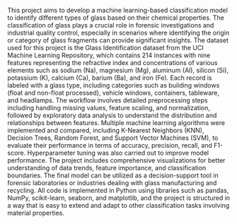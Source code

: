 This project aims to develop a machine learning-based classification model to identify different types of glass based on their chemical properties. The classification of glass plays a crucial role in forensic investigations and industrial quality control, especially in scenarios where identifying the origin or category of glass fragments can provide significant insights. The dataset used for this project is the Glass Identification dataset from the UCI Machine Learning Repository, which contains 214 instances with nine features representing the refractive index and concentrations of various elements such as sodium (Na), magnesium (Mg), aluminum (Al), silicon (Si), potassium (K), calcium (Ca), barium (Ba), and iron (Fe). Each record is labeled with a glass type, including categories such as building windows (float and non-float processed), vehicle windows, containers, tableware, and headlamps. The workflow involves detailed preprocessing steps including handling missing values, feature scaling, and normalization, followed by exploratory data analysis to understand the distribution and relationships between features. Multiple machine learning algorithms were implemented and compared, including K-Nearest Neighbors (KNN), Decision Trees, Random Forest, and Support Vector Machines (SVM), to evaluate their performance in terms of accuracy, precision, recall, and F1-score. Hyperparameter tuning was also carried out to improve model performance. The project includes comprehensive visualizations for better understanding of data trends, feature importance, and classification boundaries. The final model can be utilized as a decision-support tool in forensic laboratories or industries dealing with glass manufacturing and recycling. All code is implemented in Python using libraries such as pandas, NumPy, scikit-learn, seaborn, and matplotlib, and the project is structured in a way that is easy to extend and adapt to other classification tasks involving material properties.

